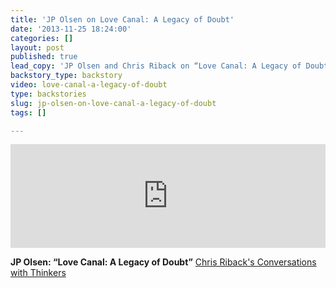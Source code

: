 ```yaml
---
title: 'JP Olsen on Love Canal: A Legacy of Doubt'
date: '2013-11-25 18:24:00'
categories: []
layout: post
published: true
lead_copy: 'JP Olsen and Chris Riback on “Love Canal: A Legacy of Doubt”'
backstory_type: backstory
video: love-canal-a-legacy-of-doubt
type: backstories
slug: jp-olsen-on-love-canal-a-legacy-of-doubt
tags: []

---
```

<iframe width="100%" height="166" scrolling="no" frameborder="no" src="https://w.soundcloud.com/player/?url=https%3A//api.soundcloud.com/tracks/123101974&amp;color=ff6600&amp;show_artwork=false"></iframe>

**JP Olsen: “Love Canal: A Legacy of Doubt”**
[Chris Riback's Conversations with Thinkers](http://chrisriback.com/2013/12/03/retro-reports-jp-olsen-love-canal-a-legacy-of-doubt/)

